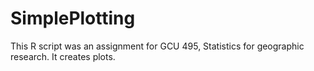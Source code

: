 # SimplePlotting
This R script was an assignment for GCU 495, Statistics for geographic research. It creates plots.

